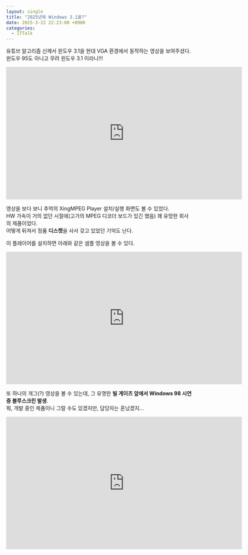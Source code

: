 ```yaml
---
layout: single
title: "2025년에 Windows 3.1을?"
date: 2025-3-22 22:23:00 +0900
categories:
  - ITTalk
---
```


유튜브 알고리즘 신께서 윈도우 3.1을 현대 VGA 환경에서 동작하는 영상을 보여주셨다.\
윈도우 95도 아니고 무려 윈도우 3.1 이라니!!!

<iframe width="640" height="360" src="https://www.youtube-nocookie.com/embed/JbXkvM3b2Qg?controls=0" frameborder="0" allowfullscreen></iframe>

영상을 보다 보니 추억의 XingMPEG Player 설치/실행 화면도 볼 수 있었다.\
HW 가속이 거의 없던 시절에(고가의 MPEG 디코더 보드가 있긴 했음) 꽤 유망한 회사의 제품이었다.\
어떻게 뒤져서 정품 **디스켓**을 사서 갖고 있었던 기억도 난다.

이 플레이어를 설치하면 아래와 같은 샘플 영상을 볼 수 있다.

<iframe width="640" height="360" src="https://www.youtube-nocookie.com/embed/C02xsVHMSyU?controls=0" frameborder="0" allowfullscreen></iframe>

또 하나의 개그(?) 영상을 볼 수 있는데, 그 유명한 **빌 게이츠 앞에서 Windows 98 시연 중 블루스크린 발생**.\
뭐, 개발 중인 제품이니 그럴 수도 있겠지만, 담당자는 혼났겠지...

<iframe width="640" height="360" src="https://www.youtube-nocookie.com/embed/yeUyxjLhAxU?controls=0" frameborder="0" allowfullscreen></iframe>
